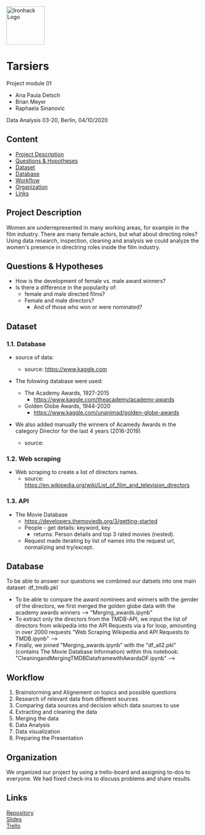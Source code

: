 
<img src="https://bit.ly/2VnXWr2" alt="Ironhack Logo" width="100"/>

# Tarsiers
Project module 01

- Ana Paula Detsch
- Brian Meyer
- Raphaela Sinanovic

Data Analysis 03-20, Berlin, 04/10/2020

## Content

- [Project Description](#project-description)
- [Questions & Hypotheses](#questions-hypotheses)
- [Dataset](#dataset)
- [Database](#database)
- [Workflow](#workflow)
- [Organization](#organization)
- [Links](#links)

## Project Description
Women are underrepresented in many working areas, for example in the film industry. There are many female actors, but what about directing roles? 
Using data research, inspection, cleaning and analysis we could analyze the women's presence in directring roles inside the film industry.

## Questions & Hypotheses
- How is the development of female vs. male award winners?
- Is there a difference in the popularity of:
    - female and male directed films?
    - Female and male directors?
        - And of those who won or were nominated?


## Dataset

### 1.1. Database
- source of data:
    - source: https://www.kaggle.com
   
- The folowing database were used:
    - The Academy Awards, 1927-2015
        - https://www.kaggle.com/theacademy/academy-awards
    - Golden Globe Awards, 1944-2020
        - https://www.kaggle.com/unanimad/golden-globe-awards
  
 - We also added manually the winners of Acamedy Awards in the category Director for the last 4 years (2016-2019)
     - source: 
     
### 1.2. Web scraping
- Web scraping to create a list of directors names.
    - source: https://en.wikipedia.org/wiki/List_of_film_and_television_directors

### 1.3. API
- The Movie Database
    - https://developers.themoviedb.org/3/getting-started
    - People - get details: keyword, key
        - returns: Person details and top 3 rated movies (nested).
    - Request made iterating by list of names into the request url, normalizing and try/except.
   
## Database

To be able to answer our questions we combined our datsets into one main dataset: df_tmdb.pkl


- To be able to compare the award nominees and winners with the gender of the directors, we first merged the golden globe data with the academy awards winners --> "Merging_awards.ipynb"
- To extract only the directors from the TMDB-API, we input the list of directors from wikipedia into the API Requests via a for loop, amounting in over 2000 requests "Web Scraping Wikipedia and API Requests to TMDB.ipynb" -->
- Finally, we joined "Merging_awards.ipynb" with the "df_all2.pkl" (contains The Movie Database Information) within this notebook: "CleaningandMergingTMDBDataframewithAwardsDF.ipynb" -->

## Workflow

1. Brainstorming and Alignement on topics and possible questions
2. Research of relevant data from different sources 
3. Comparing data sources and decision which data sources to use
4. Extracting and cleaning the data
4. Merging the data
5. Data Analysis
6. Data visualization 
7. Preparing the Presentation 


## Organization

We organized our project by using a trello-board and assigning to-dos to everyone. We had fixed check-ins to discuss problems and share results.


## Links
[Repository](https://github.com/anadetsch/tarsiers)  
[Slides](https://docs.google.com/presentation/d/1pyiCjz33oJ43kqFvKdSZNXEzEoY-p1KKHyHPEMLSi9s/edit?usp=sharing)  
[Trello](https://trello.com/b/9vAPB2OF/data-week-3-project-tarsiers)  

